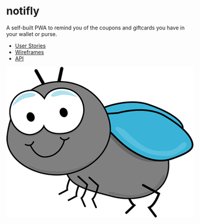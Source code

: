 # notifly


A self-built PWA to remind you of the coupons and giftcards you have in your wallet or purse.


- [User Stories](./docs/user-stories.md)
- [Wireframes](./docs/wireframes.md)
- [API](./api/readme.md)

<img src="/images/notifly.jpg" class="w-50">
